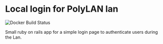 # Local login for PolyLAN lan
![Docker Build Status](https://img.shields.io/docker/build/felunka/local_login)

Small ruby on rails app for a simple login page to authenticate users during the Lan.
